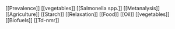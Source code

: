 [[Prevalence]]
[[vegetables]]
[[Salmonella spp.]]
[[Metanalysis]]
[[Agriculture]]
[[Starch]]
[[Relaxation]]
[[Food]]
[[Oil]]
[[vegetables]]
[[Biofuels]]
[[Td-nmr]]
